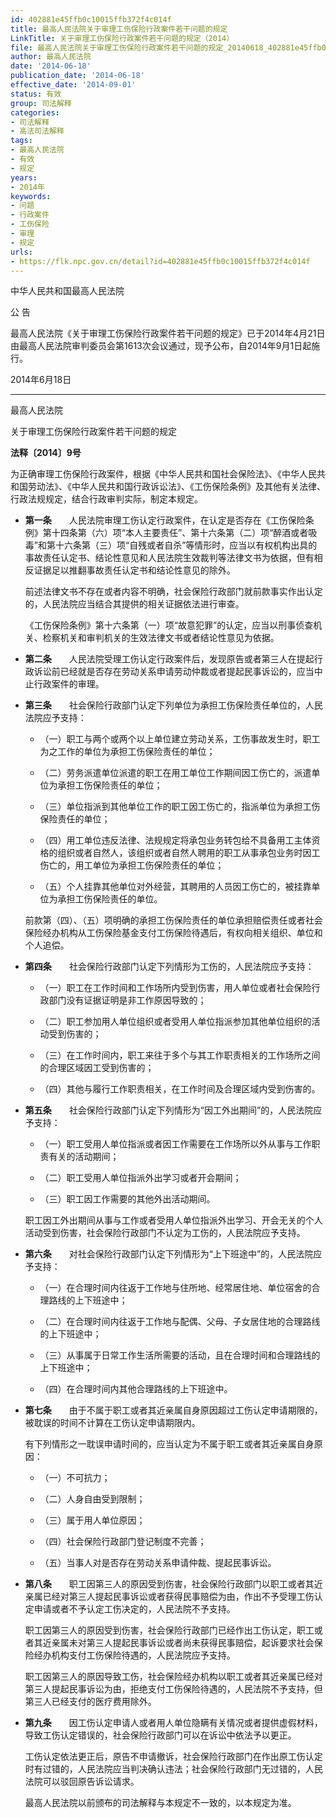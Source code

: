 ```yaml
---
id: 402881e45ffb0c10015ffb372f4c014f
title: 最高人民法院关于审理工伤保险行政案件若干问题的规定
LinkTitle: 关于审理工伤保险行政案件若干问题的规定（2014）
file: 最高人民法院关于审理工伤保险行政案件若干问题的规定_20140618_402881e45ffb0c10015ffb372f4c014f.docx
author: 最高人民法院
date: '2014-06-18'
publication_date: '2014-06-18'
effective_date: '2014-09-01'
status: 有效
group: 司法解释
categories:
- 司法解释
- 高法司法解释
tags:
- 最高人民法院
- 有效
- 规定
years:
- 2014年
keywords:
- 问题
- 行政案件
- 工伤保险
- 审理
- 规定
urls:
- https://flk.npc.gov.cn/detail?id=402881e45ffb0c10015ffb372f4c014f
---
```


中华人民共和国最高人民法院

公 告

最高人民法院《关于审理工伤保险行政案件若干问题的规定》已于2014年4月21日由最高人民法院审判委员会第1613次会议通过，现予公布，自2014年9月1日起施行。

2014年6月18日

---

最高人民法院

关于审理工伤保险行政案件若干问题的规定

**法释〔2014〕9号**

为正确审理工伤保险行政案件，根据《中华人民共和国社会保险法》、《中华人民共和国劳动法》、《中华人民共和国行政诉讼法》、《工伤保险条例》及其他有关法律、行政法规规定，结合行政审判实际，制定本规定。

- **第一条**　　人民法院审理工伤认定行政案件，在认定是否存在《工伤保险条例》第十四条第（六）项“本人主要责任”、第十六条第（二）项“醉酒或者吸毒”和第十六条第（三）项“自残或者自杀”等情形时，应当以有权机构出具的事故责任认定书、结论性意见和人民法院生效裁判等法律文书为依据，但有相反证据足以推翻事故责任认定书和结论性意见的除外。

  前述法律文书不存在或者内容不明确，社会保险行政部门就前款事实作出认定的，人民法院应当结合其提供的相关证据依法进行审查。

  《工伤保险条例》第十六条第（一）项“故意犯罪”的认定，应当以刑事侦查机关、检察机关和审判机关的生效法律文书或者结论性意见为依据。

- **第二条**　　人民法院受理工伤认定行政案件后，发现原告或者第三人在提起行政诉讼前已经就是否存在劳动关系申请劳动仲裁或者提起民事诉讼的，应当中止行政案件的审理。

- **第三条**　　社会保险行政部门认定下列单位为承担工伤保险责任单位的，人民法院应予支持：

  - （一）职工与两个或两个以上单位建立劳动关系，工伤事故发生时，职工为之工作的单位为承担工伤保险责任的单位；

  - （二）劳务派遣单位派遣的职工在用工单位工作期间因工伤亡的，派遣单位为承担工伤保险责任的单位；

  - （三）单位指派到其他单位工作的职工因工伤亡的，指派单位为承担工伤保险责任的单位；

  - （四）用工单位违反法律、法规规定将承包业务转包给不具备用工主体资格的组织或者自然人，该组织或者自然人聘用的职工从事承包业务时因工伤亡的，用工单位为承担工伤保险责任的单位；

  - （五）个人挂靠其他单位对外经营，其聘用的人员因工伤亡的，被挂靠单位为承担工伤保险责任的单位。

  前款第（四）、（五）项明确的承担工伤保险责任的单位承担赔偿责任或者社会保险经办机构从工伤保险基金支付工伤保险待遇后，有权向相关组织、单位和个人追偿。

- **第四条**　　社会保险行政部门认定下列情形为工伤的，人民法院应予支持：

  - （一）职工在工作时间和工作场所内受到伤害，用人单位或者社会保险行政部门没有证据证明是非工作原因导致的；

  - （二）职工参加用人单位组织或者受用人单位指派参加其他单位组织的活动受到伤害的；

  - （三）在工作时间内，职工来往于多个与其工作职责相关的工作场所之间的合理区域因工受到伤害的；

  - （四）其他与履行工作职责相关，在工作时间及合理区域内受到伤害的。

- **第五条**　　社会保险行政部门认定下列情形为“因工外出期间”的，人民法院应予支持：

  - （一）职工受用人单位指派或者因工作需要在工作场所以外从事与工作职责有关的活动期间；

  - （二）职工受用人单位指派外出学习或者开会期间；

  - （三）职工因工作需要的其他外出活动期间。

  职工因工外出期间从事与工作或者受用人单位指派外出学习、开会无关的个人活动受到伤害，社会保险行政部门不认定为工伤的，人民法院应予支持。

- **第六条**　　对社会保险行政部门认定下列情形为“上下班途中”的，人民法院应予支持：

  - （一）在合理时间内往返于工作地与住所地、经常居住地、单位宿舍的合理路线的上下班途中；

  - （二）在合理时间内往返于工作地与配偶、父母、子女居住地的合理路线的上下班途中；

  - （三）从事属于日常工作生活所需要的活动，且在合理时间和合理路线的上下班途中；

  - （四）在合理时间内其他合理路线的上下班途中。

- **第七条**　　由于不属于职工或者其近亲属自身原因超过工伤认定申请期限的，被耽误的时间不计算在工伤认定申请期限内。

  有下列情形之一耽误申请时间的，应当认定为不属于职工或者其近亲属自身原因：

  - （一）不可抗力；

  - （二）人身自由受到限制；

  - （三）属于用人单位原因；

  - （四）社会保险行政部门登记制度不完善；

  - （五）当事人对是否存在劳动关系申请仲裁、提起民事诉讼。

- **第八条**　　职工因第三人的原因受到伤害，社会保险行政部门以职工或者其近亲属已经对第三人提起民事诉讼或者获得民事赔偿为由，作出不予受理工伤认定申请或者不予认定工伤决定的，人民法院不予支持。

  职工因第三人的原因受到伤害，社会保险行政部门已经作出工伤认定，职工或者其近亲属未对第三人提起民事诉讼或者尚未获得民事赔偿，起诉要求社会保险经办机构支付工伤保险待遇的，人民法院应予支持。

  职工因第三人的原因导致工伤，社会保险经办机构以职工或者其近亲属已经对第三人提起民事诉讼为由，拒绝支付工伤保险待遇的，人民法院不予支持，但第三人已经支付的医疗费用除外。

- **第九条**　　因工伤认定申请人或者用人单位隐瞒有关情况或者提供虚假材料，导致工伤认定错误的，社会保险行政部门可以在诉讼中依法予以更正。

  工伤认定依法更正后，原告不申请撤诉，社会保险行政部门在作出原工伤认定时有过错的，人民法院应当判决确认违法；社会保险行政部门无过错的，人民法院可以驳回原告诉讼请求。

  最高人民法院以前颁布的司法解释与本规定不一致的，以本规定为准。
